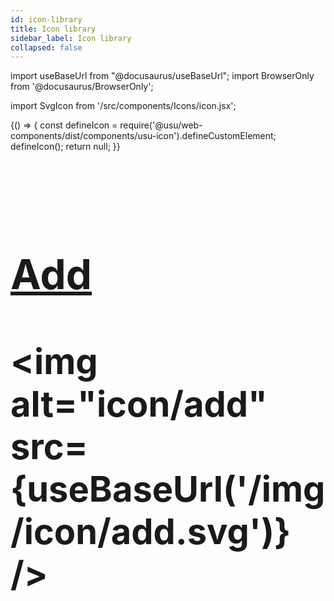 ```yaml
---
id: icon-library
title: Icon library
sidebar_label: Icon library
collapsed: false
---
```


import useBaseUrl from "@docusaurus/useBaseUrl";
import BrowserOnly from '@docusaurus/BrowserOnly';

[//]: # (import searchable_icon from '/src/components/Icons/searchable_icon.js';)
import SvgIcon from '/src/components/Icons/icon.jsx';

<BrowserOnly>
    {() => {
        const defineIcon = require('@usu/web-components/dist/components/usu-icon').defineCustomElement;
        defineIcon();
        return null;
    }}
</BrowserOnly>

[//]: # (<usu-icon type="close" size="large">)

[//]: # ()
[//]: # (</usu-icon>)

[//]: # (<SvgIcon header="close" imgSrc="/img/icon/close.svg"></SvgIcon>)

[//]: # (<desc>A generic close button for dismissing content like modals and alerts.</desc>)

[//]: # ()

[//]: # (<metadata>delete,remove,x,close,remove all,calculator,calculate,exit,cancel,reject,clear,disable,disabled,block,throw away,cut,calculator button,delete sign</metadata> <h1/>)

<SvgIcon header="Close" icon="close" /> <h1/>
<SvgIcon header="Add" icon="add" /> <h1/>
<SvgIcon header="Delete" icon="delete" /> <h1/>

[//]: # (<searchable_icon>add</searchable_icon>)
    


[//]: # (<SvgIcon><use href="path/to/img/icon/close.svg"/> </SvgIcon>)

[//]: # ([Download]&#40;/img/icon/add.svg&#41;)

### [Add](https://app.zeplin.io/styleguide/5e734de99fde56ba6ee7aa12/components?coid=5e73539f560075bd37813f68)

<img alt="icon/add" src={useBaseUrl('/img/icon/add.svg')} />

[//]: # (### [Close]&#40;https://app.zeplin.io/styleguide/5e734de99fde56ba6ee7aa12/components?coid=5e73539f7d47edbe00f3778b&#41;)

[//]: # ()

[//]: # (<img alt="icon/close" src={useBaseUrl&#40;'/img/icon/close.svg'&#41;} />)
